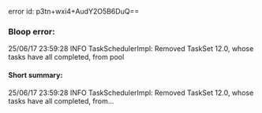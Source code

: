 error id: p3tn+wxi4+AudY2O5B6DuQ==
### Bloop error:

25/06/17 23:59:28 INFO TaskSchedulerImpl: Removed TaskSet 12.0, whose tasks have all completed, from pool
#### Short summary: 

25/06/17 23:59:28 INFO TaskSchedulerImpl: Removed TaskSet 12.0, whose tasks have all completed, from...